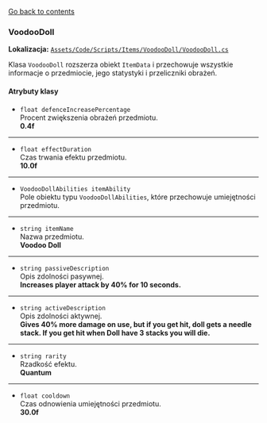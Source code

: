 [Go back to contents](../../../contents.md)

### VoodooDoll

**Lokalizacja:** [`Assets/Code/Scripts/Items/VoodooDoll/VoodooDoll.cs`](../../../../Assets/Code/Scripts/Items/VoodooDoll/VoodooDoll.cs)

Klasa `VoodooDoll` rozszerza obiekt `ItemData` i przechowuje wszystkie informacje o przedmiocie, jego statystyki i przeliczniki obrażeń.

#### Atrybuty klasy

- `float defenceIncreasePercentage`  
  Procent zwiększenia obrażeń przedmiotu.  
  **0.4f**
---
- `float effectDuration`  
  Czas trwania efektu przedmiotu.  
  **10.0f**
---
- `VoodooDollAbilities itemAbility`  
  Pole obiektu typu `VoodooDollAbilities`, które przechowuje umiejętności przedmiotu.
---
- `string itemName`  
  Nazwa przedmiotu.  
  **Voodoo Doll**
---
- `string passiveDescription`  
  Opis zdolności pasywnej.  
  **Increases player attack by 40% for 10 seconds.**
---
- `string activeDescription`  
  Opis zdolności aktywnej.  
  **Gives 40% more damage on use, but if you get hit, doll gets a needle stack. If you get hit when Doll have 3 stacks you will die.**
---
- `string rarity`  
  Rzadkość efektu.  
  **Quantum**
---
- `float cooldown`  
  Czas odnowienia umiejętności przedmiotu.  
  **30.0f**